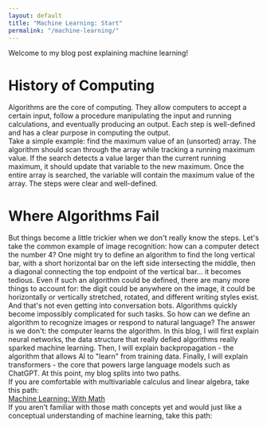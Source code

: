 ```yaml
---
layout: default
title: "Machine Learning: Start"
permalink: "/machine-learning/"
---
```

Welcome to my blog post explaining machine learning!  
# History of Computing
Algorithms are the core of computing. They allow computers to accept a certain input, follow a procedure manipulating the input and running calculations, and eventually producing an output. Each step is well-defined and has a clear purpose in computing the output.  
Take a simple example: find the maximum value of an (unsorted) array. The algorithm should scan through the array while tracking a running maximum value. If the search detects a value larger than the current running maximum, it should update that variable to the new maximum. Once the entire array is searched, the variable will contain the maximum value of the array. The steps were clear and well-defined.  
# Where Algorithms Fail
But things become a little trickier when we don't really know the steps. Let's take the common example of image recognition: how can a computer detect the number 4? One might try to define an algorithm to find the long vertical bar, with a short horizontal bar on the left side intersecting the middle, then a diagonal connecting the top endpoint of the vertical bar... it becomes tedious. Even if such an algorithm could be defined, there are many more things to account for: the digit could be anywhere on the image, it could be horizontally or vertically stretched, rotated, and different writing styles exist. And that's not even getting into conversation bots. Algorithms quickly become impossibly complicated for such tasks. So how can we define an algorithm to recognize images or respond to natural language? The answer is we don't: the computer learns the algorithm.
In this blog, I will first explain neural networks, the data structure that really defied algorithms really sparked machine learning. Then, I will explain backpropagation - the algorithm that allows AI to "learn" from training data. Finally, I will explain transformers - the core that powers large language models such as ChatGPT.
At this point, my blog splits into two paths.  
If you are comfortable with multivariable calculus and linear algebra, take this path:  
[Machine Learning: With Math](/machine-learning-math/)  
If you aren't familiar with those math concepts yet and would just like a conceptual understanding of machine learning, take this path:  
